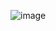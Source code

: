 ![image](https://github.com/BlueFireA25/card-pagination/assets/65819119/2b31c703-8883-4610-911a-a7f196218b62)
